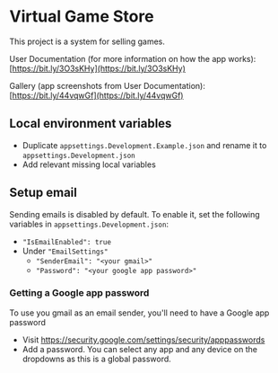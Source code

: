 # Virtual Game Store
This project is a system for selling games.

User Documentation (for more information on how the app works): [https://bit.ly/3O3sKHy](https://bit.ly/3O3sKHy)

Gallery (app screenshots from User Documentation): [https://bit.ly/44vqwGf](https://bit.ly/44vqwGf)

## Local environment variables
* Duplicate `appsettings.Development.Example.json` and rename it to `appsettings.Development.json`
* Add relevant missing local variables

## Setup email
Sending emails is disabled by default. To enable it, set the following variables in `appsettings.Development.json`:
* `"IsEmailEnabled": true`
* Under `"EmailSettings"`
	* `"SenderEmail": "<your gmail>"`
	* `"Password": "<your google app password>"`

### Getting a Google app password
To use you gmail as an email sender, you'll need to have a Google app password
* Visit https://security.google.com/settings/security/apppasswords
* Add a password. You can select any app and any device on the dropdowns as this is a global password.
